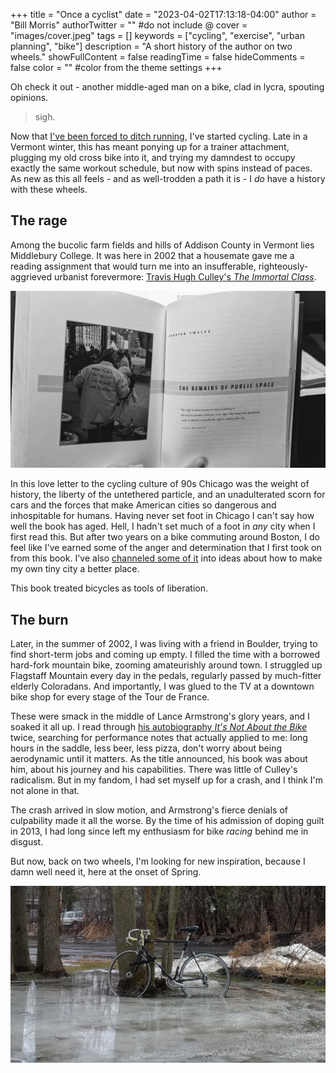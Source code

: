 +++
title = "Once a cyclist"
date = "2023-04-02T17:13:18-04:00"
author = "Bill Morris"
authorTwitter = "" #do not include @
cover = "images/cover.jpeg"
tags = []
keywords = ["cycling", "exercise", "urban planning", "bike"]
description = "A short history of the author on two wheels."
showFullContent = false
readingTime = false
hideComments = false
color = "" #color from the theme settings
+++

Oh check it out - another middle-aged man on a bike, clad in lycra, spouting opinions. 

> sigh.

Now that [I've been forced to ditch running](https://billmorris.io/shoals/posts/2023-03-08_a-new-story/), I've started cycling. Late in a Vermont winter, this has meant ponying up for a trainer attachment, plugging my old cross bike into it, and trying my damndest to occupy exactly the same workout schedule, but now with spins instead of paces. As new as this all feels - and as well-trodden a path it is - I _do_ have a history with these wheels.

## The rage

Among the bucolic farm fields and hills of Addison County in Vermont lies Middlebury College. It was here in 2002 that a housemate gave me a reading assignment that would turn me into an insufferable, righteously-aggrieved urbanist forevermore: [Travis Hugh Culley's _The Immortal Class_](https://www.publishersweekly.com/978-0-375-50428-0). 

![immortal](images/1.jpeg)

In this love letter to the cycling culture of 90s Chicago was the weight of history, the liberty of the untethered particle, and an unadulterated scorn for cars and the forces that make American cities so dangerous and inhospitable for humans. Having never set foot in Chicago I can't say how well the book has aged. Hell, I hadn't set much of a foot in _any_ city when I first read this. But after two years on a bike commuting around Boston, I do feel like I've earned some of the anger and determination that I first took on from this book. I've also [channeled some of it](https://billmorris.io/shoals/posts/2016-08-11_superblocks-for-a-small-city/) into ideas about how to make my own tiny city a better place.

This book treated bicycles as tools of liberation.

## The burn

Later, in the summer of 2002, I was living with a friend in Boulder, trying to find short-term jobs and coming up empty. I filled the time with a borrowed hard-fork mountain bike, zooming amateurishly around town. I struggled up Flagstaff Mountain every day in the pedals, regularly passed by much-fitter elderly Coloradans. And importantly, I was glued to the TV at a downtown bike shop for every stage of the Tour de France. 

These were smack in the middle of Lance Armstrong's glory years, and I soaked it all up. I read through [his autobiography _It's Not About the Bike_](https://en.wikipedia.org/wiki/It%27s_Not_About_the_Bike) twice, searching for performance notes that actually applied to me: long hours in the saddle, less beer, less pizza, don't worry about being aerodynamic until it matters. As the title announced, his book was about him, about his journey and his capabilities. There was little of Culley's radicalism. But in my fandom, I had set myself up for a crash, and I think I'm not alone in that.

The crash arrived in slow motion, and Armstrong's fierce denials of culpability made it all the worse. By the time of his admission of doping guilt in 2013, I had long since left my enthusiasm for bike _racing_ behind me in disgust.

But now, back on two wheels, I'm looking for new inspiration, because I damn well need it, here at the onset of Spring.

![frozen](images/2.jpeg)

